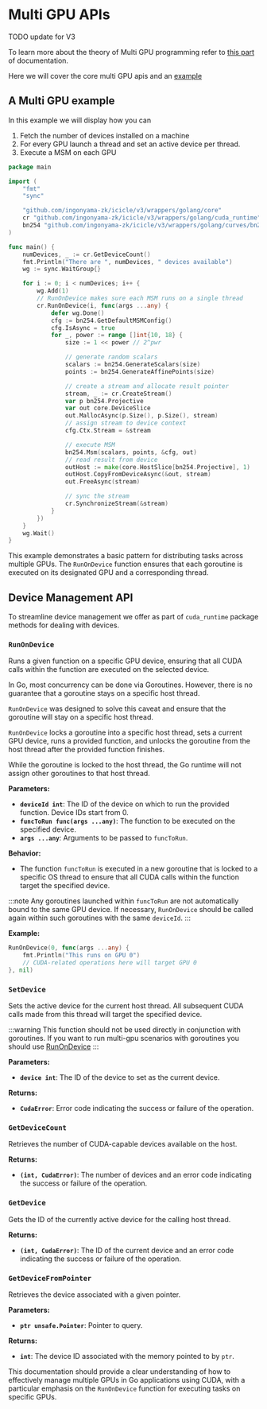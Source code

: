 # Multi GPU APIs

TODO update for V3

To learn more about the theory of Multi GPU programming refer to [this part](../multi-gpu.md) of documentation.

Here we will cover the core multi GPU apis and an [example](#a-multi-gpu-example)

## A Multi GPU example

In this example we will display how you can

1. Fetch the number of devices installed on a machine
2. For every GPU launch a thread and set an active device per thread.
3. Execute a MSM on each GPU

```go
package main

import (
	"fmt"
	"sync"

	"github.com/ingonyama-zk/icicle/v3/wrappers/golang/core"
	cr "github.com/ingonyama-zk/icicle/v3/wrappers/golang/cuda_runtime"
	bn254 "github.com/ingonyama-zk/icicle/v3/wrappers/golang/curves/bn254"
)

func main() {
	numDevices, _ := cr.GetDeviceCount()
	fmt.Println("There are ", numDevices, " devices available")
	wg := sync.WaitGroup{}

	for i := 0; i < numDevices; i++ {
		wg.Add(1)
		// RunOnDevice makes sure each MSM runs on a single thread
		cr.RunOnDevice(i, func(args ...any) {
			defer wg.Done()
			cfg := bn254.GetDefaultMSMConfig()
			cfg.IsAsync = true
			for _, power := range []int{10, 18} {
				size := 1 << power // 2^pwr

				// generate random scalars
				scalars := bn254.GenerateScalars(size)
				points := bn254.GenerateAffinePoints(size)

				// create a stream and allocate result pointer
				stream, _ := cr.CreateStream()
				var p bn254.Projective
				var out core.DeviceSlice
				out.MallocAsync(p.Size(), p.Size(), stream)
				// assign stream to device context
				cfg.Ctx.Stream = &stream

				// execute MSM
				bn254.Msm(scalars, points, &cfg, out)
				// read result from device
				outHost := make(core.HostSlice[bn254.Projective], 1)
				outHost.CopyFromDeviceAsync(&out, stream)
				out.FreeAsync(stream)

				// sync the stream
				cr.SynchronizeStream(&stream)
			}
		})
	}
	wg.Wait()
}
```

This example demonstrates a basic pattern for distributing tasks across multiple GPUs. The `RunOnDevice` function ensures that each goroutine is executed on its designated GPU and a corresponding thread.

## Device Management API

To streamline device management we offer as part of `cuda_runtime` package methods for dealing with devices.

### `RunOnDevice`

Runs a given function on a specific GPU device, ensuring that all CUDA calls within the function are executed on the selected device.

In Go, most concurrency can be done via Goroutines. However, there is no guarantee that a goroutine stays on a specific host thread.

`RunOnDevice` was designed to solve this caveat and ensure that the goroutine will stay on a specific host thread.

`RunOnDevice` locks a goroutine into a specific host thread, sets a current GPU device, runs a provided function, and unlocks the goroutine from the host thread after the provided function finishes.

While the goroutine is locked to the host thread, the Go runtime will not assign other goroutines to that host thread.

**Parameters:**

- **`deviceId int`**: The ID of the device on which to run the provided function. Device IDs start from 0.
- **`funcToRun func(args ...any)`**: The function to be executed on the specified device.
- **`args ...any`**: Arguments to be passed to `funcToRun`.

**Behavior:**

- The function `funcToRun` is executed in a new goroutine that is locked to a specific OS thread to ensure that all CUDA calls within the function target the specified device.

:::note
Any goroutines launched within `funcToRun` are not automatically bound to the same GPU device. If necessary, `RunOnDevice` should be called again within such goroutines with the same `deviceId`.
:::

**Example:**

```go
RunOnDevice(0, func(args ...any) {
	fmt.Println("This runs on GPU 0")
	// CUDA-related operations here will target GPU 0
}, nil)
```

### `SetDevice`

Sets the active device for the current host thread. All subsequent CUDA calls made from this thread will target the specified device.

:::warning
This function should not be used directly in conjunction with goroutines. If you want to run multi-gpu scenarios with goroutines you should use [RunOnDevice](#runondevice)
:::

**Parameters:**

- **`device int`**: The ID of the device to set as the current device.

**Returns:**

- **`CudaError`**: Error code indicating the success or failure of the operation.

### `GetDeviceCount`

Retrieves the number of CUDA-capable devices available on the host.

**Returns:**

- **`(int, CudaError)`**: The number of devices and an error code indicating the success or failure of the operation.

### `GetDevice`

Gets the ID of the currently active device for the calling host thread.

**Returns:**

- **`(int, CudaError)`**: The ID of the current device and an error code indicating the success or failure of the operation.

### `GetDeviceFromPointer`

Retrieves the device associated with a given pointer.

**Parameters:**

- **`ptr unsafe.Pointer`**: Pointer to query.

**Returns:**

- **`int`**: The device ID associated with the memory pointed to by `ptr`.

This documentation should provide a clear understanding of how to effectively manage multiple GPUs in Go applications using CUDA, with a particular emphasis on the `RunOnDevice` function for executing tasks on specific GPUs.
